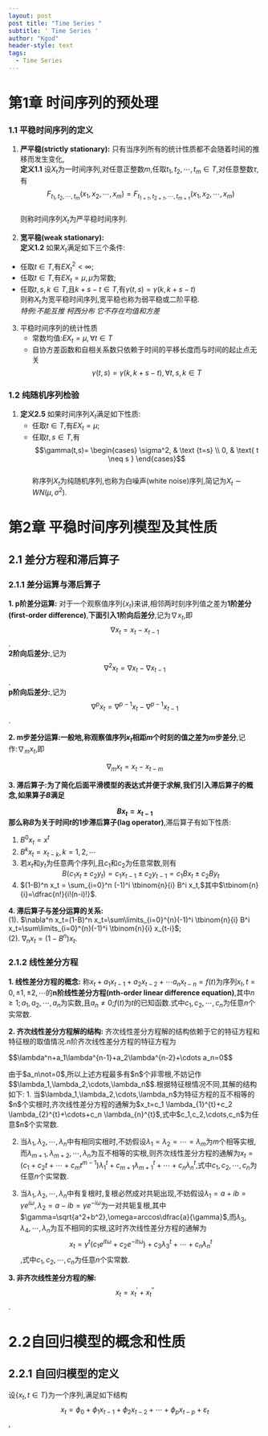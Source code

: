 ```yaml
--- 
layout: post
post title: "Time Series " 
subtitle: ' Time Series ' 
author: "Kgod" 
header-style: text 
tags: 
  - Time Series 
---
```

# 第1章 时间序列的预处理
### 1.1 平稳时间序列的定义
1. **严平稳(strictly stationary):** 只有当序列所有的统计性质都不会随着时间的推移而发生变化,  
**定义1.1** 设${X_t}$为一时间序列,对任意正整数$m$,任取$t_1,t_2,\cdots,t_m \in T,$对任意整数$\tau$,有
$$F_{t_1,t_2,\cdots,t_m}(x_1,x_2,\cdots,x_m)=F_{t_{1+\tau},t_{2+\tau},\cdots,t_{m+\tau}}(x_1,x_2,\cdots,x_m)$$  
则称时间序列${X_t}$为严平稳时间序列.

2. **宽平稳(weak stationary):**  
**定义1.2** 如果${X_t}$满足如下三个条件:  
- 任取$t \in T$,有$EX_{t}^{2} < \infty$;
- 任取$t \in T$,有$EX_t=\mu,\mu$为常数;
- 任取$t,s,k \in T$,且$k+s-t \in T$,有$\gamma(t,s)=\gamma(k,k+s-t)$  
则称${X_t}$为宽平稳时间序列,宽平稳也称为弱平稳或二阶平稳.  
*特例:不能互推 柯西分布 它不存在均值和方差*

3. 平稳时间序列的统计性质
    - 常数均值:$EX_t=\mu,\forall t\in T$
    - 自协方差函数和自相关系数只依赖于时间的平移长度而与时间的起止点无关
$$\gamma(t,s)=\gamma(k,k+s-t),\forall t,s,k \in T$$

### 1.2 纯随机序列检验
1. **定义2.5** 如果时间序列${X_t}$满足如下性质:
    - 任取$t\in T$,有$EX_t=\mu$;
    - 任取$t,s\in T$,有$$\gamma(t,s)= \begin{cases} \sigma^2, & \text {t=s} \\ 0, & \text{ t \neq s } \end{cases}$$  
称序列${X_t}$为纯随机序列,也称为白噪声(white noise)序列,简记为$X_t \sim WN(\mu,\sigma^2)$.




# 第2章 平稳时间序列模型及其性质
## 2.1 差分方程和滞后算子
### 2.1.1 差分运算与滞后算子
**1. p阶差分运算:** 对于一个观察值序列{$x_t$}来讲,相邻两时刻序列值之差为**1阶差分(first-order difference)**,**下面引入1阶向后差分**,记为$\nabla x_t$,即
$$\nabla x_t = x_t-x_{t-1}$$.
<br/>**2阶向后差分:**,记为$$\nabla ^2x_t = \nabla x_t-\nabla x_{t-1}$$.
<br/>**p阶向后差分:**,记为$$\nabla ^p x_t = \nabla ^{p-1} x_t - \nabla ^{p-1}x_{t-1}$$.

**2. m步差分运算:**一般地,称观察值序列${x_t}$相距$m$个时刻的值之差为**$m$步差分**,记作:$\nabla_m x_t$,即<center>$\nabla_m x_t=x_t-x_{t-m}$</center> 

**3. 滞后算子:**为了简化后面平滑模型的表达式并便于求解,我们引入滞后算子的概念,如果算子$B$满足<center>$Bx_t = x_{t-1}$</center>
那么称$B$为关于时间$t$的1步**滞后算子(lag operator)**,滞后算子有如下性质:  
1. $B^0 x_t = x^t$
2. $B^k x_t = x_{t-k},k=1,2,\cdots$
3. 若${x_t}$和${y_t}$为任意两个序列,且$c_1$和$c_2$为任意常数,则有<center>$B(c_1 x_t \pm c_2 y_t) = c_1 x_{t-1} \pm c_2 y_{t-1} = c_1 B x_t \pm c_2 B y_t$</center>
4. $(1-B)^n x_t = \sum_{i=0}^n (-1)^i \tbinom{n}{i} B^i x_t,$其中$\tbinom{n}{i}=\dfrac{n!}{i!(n-i)!}$.  

**4. 滞后算子与差分运算的关系:**  
(1). $\nabla^n x_t=(1-B)^n x_t=\sum\limits_{i=0}^{n}(-1)^i \tbinom{n}{i} B^i x_t=\sum\limits_{i=0}^{n}(-1)^i \tbinom{n}{i} x_{t-i}$;  
(2). $\nabla_n x_t=(1-B^n)x_t$.

### 2.1.2 线性差分方程
**1. 线性差分方程的概念:** 称$x_t+a_1 x_{t-1}+a_2 x_{t-2}+\cdots a_n x_{t-n}=f(t)$为序列${x_t,t=0,\pm1,\pm2,\cdots}$的**n阶线性差分方程(nth-order linear difference equation)**,其中$n \geq 1;a_1,a_2,\cdots,a_n$为实数,且$a_n \not= 0$;$f(t)$为$t$的已知函数.式中$c_1,c_2,\cdots,c_n$为任意$n$个实常数.

**2. 齐次线性差分方程解的结构:** 齐次线性差分方程解的结构依赖于它的特征方程和特征根的取值情况.n阶齐次线性差分方程的特征方程为
<p>$$\lambda^n+a_1\lambda^{n-1}+a_2\lambda^{n-2}+\cdots a_n=0$$</p>
由于$a_n\not=0$,所以上述方程最多有$n$个非零根,不妨记作
$$\lambda_1,\lambda_2,\cdots,\lambda_n$$.根据特征根情况不同,其解的结构如下:
1. 当$\lambda_1,\lambda_2,\cdots,\lambda_n$为特征方程的互不相等的$n$个实根时,齐次线性差分方程的通解为$x_t=c_1 \lambda_{1}^{t}+c_2 \lambda_{2}^{t}+\cdots+c_n \lambda_{n}^{t}$,式中$c_1,c_2,\cdots,c_n$为任意$n$个实常数.

2. 当$\lambda_1,\lambda_2,\cdots,\lambda_n$中有相同实根时,不妨假设$\lambda_1=\lambda_2=\cdots=\lambda_m$为$m$个相等实根,而$\lambda_{m+1},\lambda_{m+2},\cdots,\lambda_{n}$为互不相等的实根,则齐次线性差分方程的通解为$x_t=(c_1+c_2t+\cdots+c_mt^{m-1})\lambda_{1}^{t}+c_{m+1}\lambda_{m+1}^{t}+\cdots+c_n\lambda_{n}^{t}$,式中$c_1,c_2,\cdots,c_n$为任意$n$个实常数.

3. 当$\lambda_1,\lambda_2,\cdots,\lambda_n$中有复根时,复根必然成对共轭出现,不妨假设$\lambda_1=a+ib=\gamma e^{i\omega},\lambda_2=a-ib=\gamma e^{-i\omega}$为一对共轭复根,其中$\gamma=\sqrt{a^2+b^2},\omega=arccos\dfrac{a}{\gamma}$,而$\lambda_3,\lambda_4,\cdots,\lambda_n$为互不相同的实根,这时齐次线性差分方程的通解为$$x_t=\gamma^t (c_1 e^{it\omega}+c_2 e^{-it\omega})+c_3 \lambda_{3}^{t}+\cdots+c_n \lambda_{n}^{t}$$,式中$c_1,c_2,\cdots,c_n$为任意$n$个实常数.

**3. 非齐次线性差分方程的解:** $$x_t=x_t^{'}+x_{t}^{''}$$. 

# 2.2自回归模型的概念和性质
## 2.2.1 自回归模型的定义
设$\{x_t,t \in T\}$为一个序列,满足如下结构
$$x_t=\phi_0+\phi_1 x_{t-1}+\phi_2 x_{t-2}+\cdots+\phi_p x_{t-p}+\varepsilon_t$$,


































